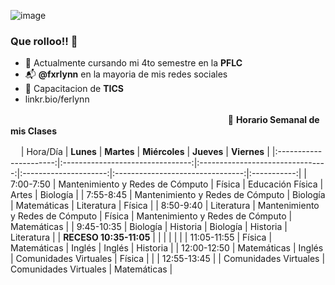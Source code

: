 ![image](https://user-images.githubusercontent.com/99674858/154787957-f672695b-fe35-4889-8484-210977db30a9.png)



### Que rolloo!! 👋
- 📌 Actualmente cursando mi 4to semestre en la **PFLC**
- 📬 **@fxrlynn** en la mayoria de mis redes sociales
- 💼 Capacitacion de **TICS**
- linkr.bio/ferlynn

ㅤㅤㅤㅤㅤㅤㅤㅤㅤㅤㅤㅤㅤㅤㅤㅤㅤㅤㅤㅤㅤㅤㅤㅤㅤㅤㅤ📅 **Horario Semanal de mis Clases**

ㅤ
|        Hora/Día        |             **Lunes**            |            **Martes**            |     **Miércoles**     |            **Jueves**            | **Viernes** |
|:----------------------:|:--------------------------------:|:--------------------------------:|:---------------------:|:--------------------------------:|:-----------:|
| 7:00-7:50              | Mantenimiento y Redes de Cómputo |              Física              |    Educación Física   |               Artes              |   Biología  |
| 7:55-8:45              | Mantenimiento y Redes de Cómputo |             Biología             |      Matemáticas      |            Literatura            |    Física   |
| 8:50-9:40              |            Literatura            | Mantenimiento y Redes de Cómputo |         Física        | Mantenimiento y Redes de Cómputo | Matemáticas |
| 9:45-10:35             |             Biología             |             Historia             |        Biología       |             Historia             | Literatura  |
| **RECESO 10:35-11:05** |                                  |                                  |                       |                                  |             |
| 11:05-11:55            |              Física              |            Matemáticas           |         Inglés        |              Inglés              | Historia    |
| 12:00-12:50            |            Matemáticas           |              Inglés              | Comunidades Virtuales |              Física              |             |
| 12:55-13:45            |                                  |       Comunidades Virtuales      | Comunidades Virtuales |            Matemáticas           |           
